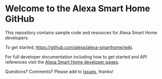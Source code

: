 # Welcome to the Alexa Smart Home GitHub

This repository contains sample code and resources for Alexa Smart Home developers. 

To get started, https://github.com/alexa/alexa-smarthome/wiki.

For full developer documentation including how to get started and API references visit the [Alexa Smart Home developer pages](https://developer.amazon.com/alexa/smart-home).

Questions? Comments? Please add to [Issues](https://github.com/alexa/alexa-smarthome/issues), thanks!
